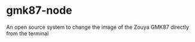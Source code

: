 # gmk87-node
An open source system to change the image of the Zouya GMK87 directly from the terminal
